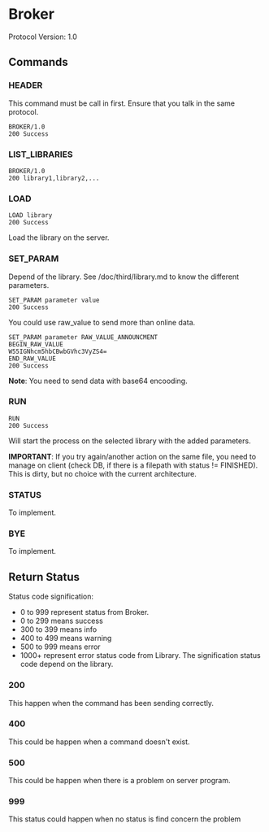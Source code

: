 # Broker

Protocol Version: 1.0

## Commands

### HEADER

This command must be call in first. Ensure that you talk in the same protocol.

```
BROKER/1.0
200 Success
```

### LIST_LIBRARIES

```
BROKER/1.0
200 library1,library2,...
```

### LOAD

```
LOAD library
200 Success
```

Load the library on the server.

### SET_PARAM

Depend of the library. See  /doc/third/library.md to know the different parameters.

```
SET_PARAM parameter value
200 Success
```

You could use raw_value to send more than online data.

```
SET_PARAM parameter RAW_VALUE_ANNOUNCMENT
BEGIN_RAW_VALUE
W55IGNhcm5hbCBwbGVhc3VyZS4=
END_RAW_VALUE
200 Success
```
**Note**: You need to send data with base64 encooding.


### RUN
```
RUN
200 Success
```

Will start the process on the selected library with the added parameters.

**IMPORTANT**: If you try again/another action on the same file, you need to manage on client (check DB, if there is a filepath with status != FINISHED). This is dirty, but no choice with the current architecture.

### STATUS

To implement.

### BYE

To implement.

## Return Status

Status code signification:
  * 0 to 999 represent status from Broker.
  * 0 to 299 means success
  * 300 to 399 means info
  * 400 to 499 means warning
  * 500 to 999 means error
  * 1000+ represent error status code from Library. The signification status code depend on the library.

### 200

This happen when the command has been sending correctly.

### 400

This could be happen when a command doesn't exist.

### 500

This could be happen when there is a problem on server program.

### 999

This status could happen when no status is find concern the problem

